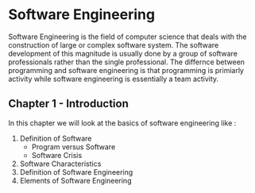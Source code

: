 # Software Engineering

Software Engineering is the field of computer science that deals with the construction of large or complex software system. The software development of this magnitude is usually done by a group of software professionals rather than the single professional. The differnce between programming and software engineering is that programming is primiarly activity while software engineering is essentially a team activity.


## Chapter 1 - Introduction

In this chapter we will look at the basics of software engineering like :

1. Definition of Software
   * Program versus Software
   * Software Crisis
2. Software Characteristics
3. Definition of Software Engineering
4. Elements of Software Engineering

